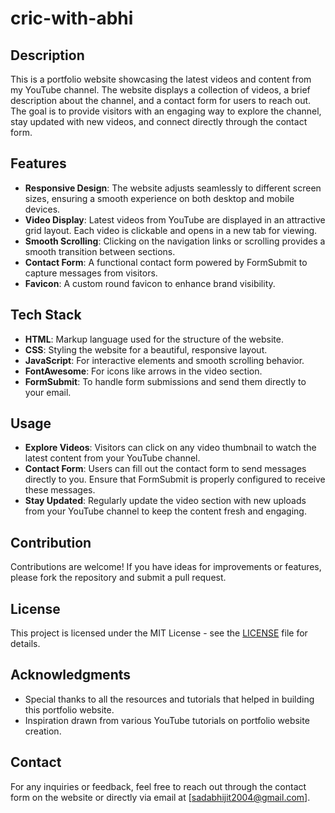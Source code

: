 # cric-with-abhi

## Description

This is a portfolio website showcasing the latest videos and content from my YouTube channel. The website displays a collection of videos, a brief description about the channel, and a contact form for users to reach out. The goal is to provide visitors with an engaging way to explore the channel, stay updated with new videos, and connect directly through the contact form.

## Features

- **Responsive Design**: The website adjusts seamlessly to different screen sizes, ensuring a smooth experience on both desktop and mobile devices.
- **Video Display**: Latest videos from YouTube are displayed in an attractive grid layout. Each video is clickable and opens in a new tab for viewing.
- **Smooth Scrolling**: Clicking on the navigation links or scrolling provides a smooth transition between sections.
- **Contact Form**: A functional contact form powered by FormSubmit to capture messages from visitors.
- **Favicon**: A custom round favicon to enhance brand visibility.

## Tech Stack

- **HTML**: Markup language used for the structure of the website.
- **CSS**: Styling the website for a beautiful, responsive layout.
- **JavaScript**: For interactive elements and smooth scrolling behavior.
- **FontAwesome**: For icons like arrows in the video section.
- **FormSubmit**: To handle form submissions and send them directly to your email.

## Usage

- **Explore Videos**: Visitors can click on any video thumbnail to watch the latest content from your YouTube channel.
- **Contact Form**: Users can fill out the contact form to send messages directly to you. Ensure that FormSubmit is properly configured to receive these messages.
- **Stay Updated**: Regularly update the video section with new uploads from your YouTube channel to keep the content fresh and engaging.

## Contribution

Contributions are welcome! If you have ideas for improvements or features, please fork the repository and submit a pull request.

## License

This project is licensed under the MIT License - see the [LICENSE](LICENSE) file for details.

## Acknowledgments

- Special thanks to all the resources and tutorials that helped in building this portfolio website.
- Inspiration drawn from various YouTube tutorials on portfolio website creation.

## Contact

For any inquiries or feedback, feel free to reach out through the contact form on the website or directly via email at [sadabhijit2004@gmail.com].


